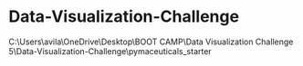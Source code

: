 # Data-Visualization-Challenge
C:\Users\avila\OneDrive\Desktop\BOOT CAMP\Data Visualization Challenge 5\Data-Visualization-Challenge\pymaceuticals_starter
